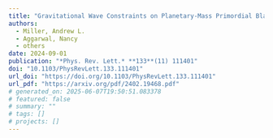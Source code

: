 ```yaml
---
title: "Gravitational Wave Constraints on Planetary-Mass Primordial Black Holes Using LIGO O3a Data"
authors:
  - Miller, Andrew L.
  - Aggarwal, Nancy
  - others
date: 2024-09-01
publication: "*Phys. Rev. Lett.* **133**(11) 111401"
doi: "10.1103/PhysRevLett.133.111401"
url_doi: "https://doi.org/10.1103/PhysRevLett.133.111401"
url_pdf: "https://arxiv.org/pdf/2402.19468.pdf"
# generated_on: 2025-06-07T19:50:51.083378
# featured: false
# summary: ""
# tags: []
# projects: []
---
```

